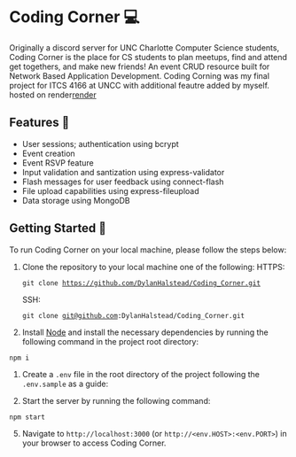 # Coding Corner 💻
Originally a discord server for UNC Charlotte Computer Science students, Coding Corner is the place for CS students to plan meetups, find and attend get togethers, and make new friends! An event CRUD resource built for Network Based Application Development. Coding Corning was my final project for ITCS 4166 at UNCC with additional feautre added by myself. hosted on render[render](https://coding-corner.onrender.com/ "Coding Corner")

## Features 🚀
- User sessions; authentication using bcrypt
- Event creation
- Event RSVP feature
- Input validation and santization using express-validator
- Flash messages for user feedback using connect-flash
- File upload capabilities using express-fileupload
- Data storage using MongoDB

## Getting Started 🌱
To run Coding Corner on your local machine, please follow the steps below:

1. Clone the repository to your local machine one of the following:
HTTPS: <pre><code>git clone https://github.com/DylanHalstead/Coding_Corner.git</code></pre>
SSH: <pre><code>git clone git@github.com:DylanHalstead/Coding_Corner.git</code></pre>

1. Install [Node](https://nodejs.org/en "Node Homepage") and install the necessary dependencies by running the following command in the project root directory:
<pre><code>npm i</code></pre>

1. Create a `.env` file in the root directory of the project following the `.env.sample` as a guide:

2. Start the server by running the following command:
<pre><code>npm start</code></pre>


5. Navigate to `http://localhost:3000` (or `http://<env.HOST>:<env.PORT>`) in your browser to access Coding Corner.